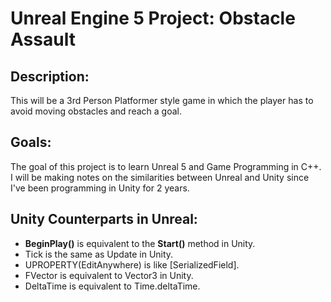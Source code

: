 # <h1>Unreal Engine 5 Project: Obstacle Assault</h1>

<h2>Description:</h2>
<p>This will be a 3rd Person Platformer style game in which the player has to avoid moving obstacles and reach a goal.</p>

<h2>Goals:</h2>
<p>
  The goal of this project is to learn Unreal 5 and Game Programming in C++.<br>
I will be making notes on the similarities between Unreal and Unity since I've been programming in Unity for 2 years.
  </p>

<h2>Unity Counterparts in Unreal:</h2>
<ul>
 <li> <b>BeginPlay()</b> is equivalent to the <b>Start()</b> method in Unity.
<li>Tick is the same as Update in Unity.
<li>UPROPERTY(EditAnywhere) is like [SerializedField].
<li>FVector is equivalent to Vector3 in Unity.
<li>DeltaTime is equivalent to Time.deltaTime.
</ul>
